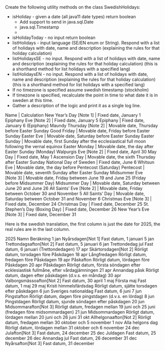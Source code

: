 Create the following utility methods on the class SwedishHolidays:
- isHoliday - given a date (all java11 date types) return boolean
    - Add support to send in java.sql.Date
    - java.sql.Timestamp
    - 
- isHolidayToday - no input return boolean
- listHolidays - input language (SE/EN enum or String). Respond with a list of holidays with date, name and description (explaining the rules for that holiday calculation)
- listHolidaysSE - no input. Respond with a list of holidays with date, name and description (explaining the rules for that holiday calculation) (this is a shorthand method for list holidays with a specified lang)
- listHolidaysEN - no input. Respond with a list of holidays with date, name and description (explaining the rules for that holiday calculation) (this is a shorthand method for list holidays with a specified lang)
- If no timezone is specified assume swedish timestamp (stockholm)
- If timezone is specified, recalculate the point in time to what date it is in sweden at this time.
- Gather a description of the logic and print it as a single log line.


Name | Calculation
New Year’s Day [Note 1] | Fixed date, January 1
Epiphany Eve [Note 2] | Fixed date, January 5
Epiphany | Fixed date, January 6 (Epiphany)
Maundy Thursday [Note 2] | Movable date, Thursday before Easter Sunday
Good Friday | Movable date, Friday before Easter Sunday
Easter Eve | Movable date, Saturday before Easter Sunday
Easter Sunday | Movable date, first Sunday after the ecclesiastical full moon following the vernal equinox
Easter Monday | Movable date, the day after Easter Sunday (Monday)
Walpurgis Eve [Note 2] | Fixed date, April 30
May Day | Fixed date, May 1
Ascension Day | Movable date, the sixth Thursday after Easter Sunday
National Day of Sweden | Fixed date, June 6
Whitsun Eve | Movable date, the day before Pentecost (Saturday)
Pentecost | Movable date, seventh Sunday after Easter Sunday
Midsummer Eve [Note 3] | Movable date, Friday between June 19 and June 25 (Friday before Midsummer Day)
Midsummer Day | Movable date, Saturday between June 20 and June 26
All Saints’ Eve [Note 2] | Movable date, Friday between October 30 and November 5
All Saints’ Day | Movable date, Saturday between October 31 and November 6
Christmas Eve [Note 3] | Fixed date, December 24
Christmas Day | Fixed date, December 25
St. Stephen’s Day (Boxing Day) | Fixed date, December 26
New Year’s Eve [Note 3] | Fixed date, December 31

Here is the swedish translation, the first column is just the date for 2025, the real rules are in the last column.

2025	Namn	Beräkning
1 jan	Nyårsdagen[Not 1]	Fast datum, 1 januari
5 jan	Trettondagsafton[Not 2]	Fast datum, 5 januari
6 jan	Trettondedag jul	Fast datum, 6 januari (Trettondedagen)
17 apr	Skärtorsdagen[Not 2]	Rörligt datum, torsdagen före Påskdagen
18 apr	Långfredagen	Rörligt datum, fredagen före Påskdagen
19 apr	Påskafton	Rörligt datum, lördagen före Påskdagen
20 apr	Påskdagen	Rörligt datum, första söndagen efter ecklesiastisk fullmåne, efter vårdagjämningen
21 apr	Annandag påsk	Rörligt datum, dagen efter påskdagen (d.v.s. en måndag)
30 apr	Valborgsmässoafton[Not 2]	Fast datum, 30 april
1 maj	Första maj	Fast datum, 1 maj
29 maj	Kristi himmelsfärdsdag	Rörligt datum, sjätte torsdagen efter påskdagen
6 jun	Sveriges nationaldag	Fast datum, 6 juni
7 jun	Pingstafton	Rörligt datum, dagen före pingstdagen (d.v.s. en lördag)
8 jun	Pingstdagen	Rörligt datum, sjunde söndagen efter påskdagen
20 jun	Midsommarafton[Not 3]	Rörligt datum, fredagen mellan 19 juni och 25 juni (fredagen före midsommardagen)
21 jun	Midsommardagen	Rörligt datum, lördagen mellan 20 juni och 26 juni
31 okt	Allhelgonaafton[Not 2]	Rörligt datum, fredagen mellan 30 oktober och 5 november
1 nov	Alla helgons dag	Rörligt datum, lördagen mellan 31 oktober och 6 november
24 dec	Julafton[Not 3]	Fast datum, 24 december
25 dec	Juldagen	Fast datum, 25 december
26 dec	Annandag jul	Fast datum, 26 december
31 dec	Nyårsafton[Not 3]	Fast datum, 31 december


